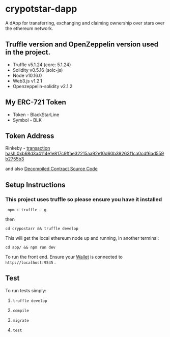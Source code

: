 <!-- @format -->

# crypotstar-dapp

A dApp for transferring, exchanging and claiming ownership over stars over the ethereum network.

## Truffle version and OpenZeppelin version used in the project.

- Truffle v5.1.24 (core: 5.1.24)
- Solidity v0.5.16 (solc-js)
- Node v10.16.0
- Web3.js v1.2.1
- Openzeppelin-solidity v2.1.2

## My ERC-721 Token

- Token - BlackStarLine
- Symbol - BLK

## Token Address

Rinkeby - [transaction hash:0xb68d3a4114e1e817c9ffae32215aa92e10d60b39263f1ca0cdf6ad559b2755b3](https://rinkeby.etherscan.io/tx/0xb68d3a4114e1e817c9ffae32215aa92e10d60b39263f1ca0cdf6ad559b2755b3)

and also [Decompiled Contract Source Code](https://rinkeby.etherscan.io/bytecode-decompiler?a=0x404b3c6b29bd19888eb5700fe9e3ec9b6edce75c)

## Setup Instructions

### This project uses truffle so please ensure you have it installed

```
 npm i truffle - g
```

then

```
cd crypostarr && truffle develop
```

This will get the local ethereum node up and running, in another terminal:

```
cd app/ && npm run dev
```

To run the front end. Ensure your [Wallet](https://metamask.io/) is connected to `http://localhost:9545` .

## Test

To run tests simply:

1.  `truffle develop`

2.  `compile`

3.  `migrate`

4.  `test`
